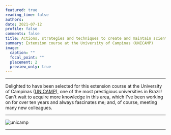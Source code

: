 ```yaml
---
featured: true
reading_time: false
authors:
date: 2021-07-12
profile: false
comments: false
title: Actions, strategies and techniques to create and maintain scientific zoo collections
summary: Extension course at the University of Campinas (UNICAMP)
image:
  caption: ""
  focal_point: ""
  placement: 2
  preview_only: true
---
```


---

Delighted to have been selected for this extension course at the University of Campinas ([UNICAMP](https://www.ib.unicamp.br/)), one of the most prestigious universities in Brazil! Can't wait to acquire more knowledge in this area, which I've been working on for over ten years and always fascinates me; and, of course, meeting many new colleagues.

---

![unicamp](https://raw.githubusercontent.com/rosanafcunha/rosanafcunha/master/content/post/unicamp/featured.png "unicamp")

---
